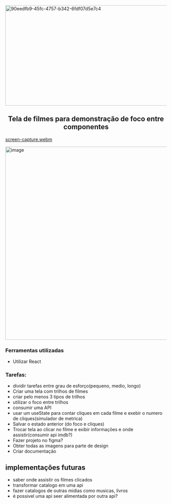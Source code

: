 <img width="1024" height="313" alt="90eedfb9-45fc-4757-b342-6fdf07d5e7c4" src="https://github.com/user-attachments/assets/0e7311c0-35f4-4828-bf61-fd4342246d2d" />

<h2 align="center">Tela de filmes para demonstração de foco entre componentes </h2>


[screen-capture.webm](https://github.com/user-attachments/assets/3cb61e79-5834-4a65-92de-1e734615004a)

<img width="1279" height="603" alt="image" src="https://github.com/user-attachments/assets/65ae2fa2-8763-4b3f-abdf-27a06ab26480" />


### Ferramentas utilizadas
- Utilizar React

### Tarefas:
- dividir tarefas entre grau de esforço(pequeno, medio, longo)
- Criar uma tela com trilhos de filmes
- criar pelo menos 3 tipos de trilhos
- utilizar o foco entre trilhos
- consumir uma API
- usar um useState para contar cliques em cada filme e exebir o numero de cliques(simulador de metrica)
- Salvar o estado anterior (do foco e cliques)
- Trocar tela ao clicar no filme e exibir informações e onde assistir(consumir api imdb?)
- Fazer projeto no figma?
- Obter todas as imagens para parte de design
- Criar documentação

## implementações futuras
- saber onde assistir os filmes clicados
- transformar catalogo em uma api
- fazer catalogos de outras midias como musicas, livros
- é possivel uma api seer alimentada por outra api?
